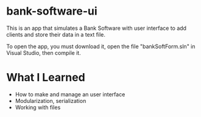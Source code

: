 # bank-software-ui
This is an app that simulates a Bank Software with user interface to add clients and store their data in a text file.

To open the app, you must download it, open the file "bankSoftForm.sln" in Visual Studio, then compile it.

# What I Learned

* How to make and manage an user interface
* Modularization, serialization
* Working with files
